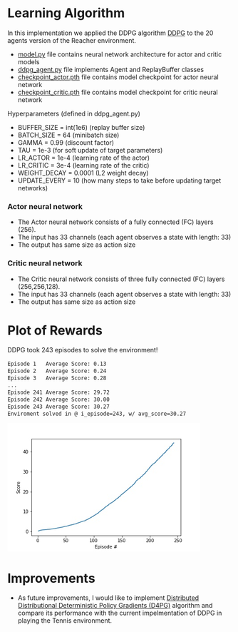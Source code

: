 # Learning Algorithm
In this implementation we applied the DDPG algorithm [DDPG](https://arxiv.org/pdf/1509.02971.pdf) to the 20 agents version of the Reacher environment.

* [model.py](model.py) file contains neural network architecture for actor and critic models
* [ddpg_agent.py](ddpg_agent.py) file implements Agent and ReplayBuffer classes
* [checkpoint_actor.pth](checkpoint_actor.pth) file contains model checkpoint for actor neural network
* [checkpoint_critic.pth](checkpoint_critic.pth) file contains model checkpoint for critic neural network

Hyperparameters (defined in ddpg_agent.py)

* BUFFER_SIZE = int(1e6)  (replay buffer size)
* BATCH_SIZE = 64        (minibatch size)
* GAMMA = 0.99            (discount factor)
* TAU = 1e-3              (for soft update of target parameters)
* LR_ACTOR = 1e-4         (learning rate of the actor)
* LR_CRITIC = 3e-4        (learning rate of the critic)
* WEIGHT_DECAY = 0.0001        (L2 weight decay)
* UPDATE_EVERY = 10        (how many steps to take before updating target networks)

### Actor neural network

* The Actor neural network consists of a  fully connected (FC) layers (256).
* The input has 33 channels (each agent observes a state with length: 33)
* The output has same size as action size

### Critic neural network

* The Critic neural network consists of three fully connected (FC) layers (256,256,128).
* The input has 33 channels (each agent observes a state with length: 33)
* The output has same size as action size


# Plot of Rewards

DDPG took 243 episodes to solve the environment!

```
Episode 1	Average Score: 0.13
Episode 2	Average Score: 0.24
Episode 3	Average Score: 0.28
...
Episode 241	Average Score: 29.72
Episode 242	Average Score: 30.00
Episode 243	Average Score: 30.27
Enviroment solved in @ i_episode=243, w/ avg_score=30.27
```

![Rewards per episode](scoreoverepisodes.jpg)

# Improvements

* As future improvements, I would like to implement [Distributed Distributional Deterministic Policy Gradients (D4PG)](https://openreview.net/forum?id=SyZipzbCb) algorithm and compare its performance with the current impelmentation of DDPG in playing the Tennis environment.